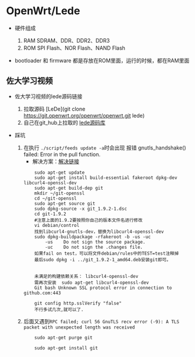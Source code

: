 # OpenWrt/Lede

* 硬件组成
    1. RAM
        SDRAM、DDR、DDR2、DDR3
    2. ROM
        SPI Flash、NOR Flash、NAND Flash

* bootloader 和 firmware 都是存放在ROM里面，运行的时候，都在RAM里面

## 佐大学习视频
* 佐大学习视频的lede源码链接
    1. 拉取源码 [LeDe](git clone https://git.openwrt.org/openwrt/openwrt.git lede)
    2. 自己在git_hub上拉取的 [lede源码库](https://github.com/coolsnowwolf/lede)

* 踩坑
    1. 在执行 `./script/feeds update -a`时会出现 报错 gnutls_handshake() failed: Error in the pull function.
        + 解决方案：[解决链接](https://www.cnblogs.com/zidingliu/p/11496009.html)
        ```
            sudo apt-get update
            sudo apt-get install build-essential fakeroot dpkg-dev libcurl4-openssl-dev
            sudo apt-get build-dep git
            mkdir ~/git-openssl
            cd ~/git-openssl
            sudo apt-get source git
            sudo dpkg-source -x git_1.9.2-1.dsc
            cd git-1.9.2
            #注意上面的1.9.2要按照你自己的版本文件名进行修改
            vi debian/control
            找到libcurl4-gnutls-dev，替换为libcurl4-openssl-dev
            sudo dpkg-buildpackage -rfakeroot -b -us -uc
                -us    Do not sign the source package.
                -uc    Do not sign the .changes file.
            如果fail on test，可以将文件debian/rules中的TEST=test注释掉
            最后sudo dpkg -i ../git_1.9.2-1_amd64.deb安装git即可。


            未满足的构建依赖关系： libcurl4-openssl-dev
            需再次安装  sudo apt-get libcurl4-openssl-dev
            Git bash Unknown SSL protocol error in connection to github.com:443

            git config http.sslVerify "false"
            不行多试几次,就可以了.
        ```
    2. 后面又遇到`RPC failed; curl 56 GnuTLS recv error (-9): A TLS packet with unexpected length was received`
        ```
            sudo apt-get purge git

            sudo apt-get install git
        ```